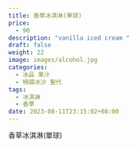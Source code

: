 ```yaml
---
title: 香草冰淇淋(單球)
price:
  - 90
description: "vanilla iced cream "
draft: false
weight: 22
image: images/alcohol.jpg
categories:
  - 冰品 果汁
  - 特調冰沙 聖代
tags:
  - 冰淇淋
  - 香草
date: 2023-08-11T23:15:02+08:00
---
```

香草冰淇淋(單球)
